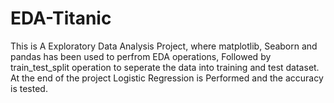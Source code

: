 # EDA-Titanic
This is A Exploratory Data Analysis Project, where matplotlib, Seaborn and pandas has been used to perfrom EDA operations, Followed by train_test_split operation to seperate the data into training and test dataset.
At the end of the project Logistic Regression is Performed and the accuracy is tested.
